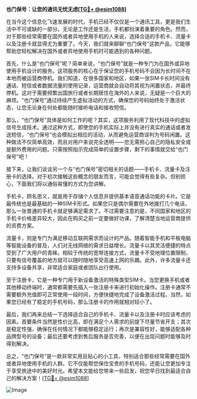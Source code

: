 **也门保号：让您的通讯无忧无虑[[TG💪+ @esim1088](https://t.me/s/esim1088)]**

在当今这个信息化飞速发展的时代，手机已经不仅仅是一个通讯工具，更是我们生活中不可或缺的一部分。无论是工作还是生活，手机都扮演着重要的角色。然而，对于那些经常需要在国外或者异地使用手机的人来说，选择合适的手机卡、流量卡以及注册卡就显得尤为重要了。今天，我们就来聊聊“也门保号”这款产品，它能够帮助您轻松解决在国外或者异地使用手机时可能遇到的各种问题。

首先，什么是“也门保号”呢？简单来说，“也门保号”就是一种专门为在国外或异地使用手机设计的服务。这项服务的核心在于保证您的手机号码不会因为长时间不在本地而被运营商停机。我们知道，在很多国家和地区，如果一张SIM卡长时间没有通话、短信或者数据流量的使用记录，运营商就会自动将其视为闲置状态，并最终停机。这对于需要频繁出国旅行或者长期居住在海外的人来说，无疑是一个巨大的麻烦。“也门保号”通过持续产生虚拟活动的方式，确保您的号码始终处于激活状态，让您无论身在何处都能随时接听电话和接收短信。

那么，“也门保号”具体是如何工作的呢？其实，这项服务利用了现代科技中的虚拟信号生成技术。通过这种方式，即使您的手机实际上并没有进行真实的通话或者发送短信，“也门保号”也会模拟出相应的活动，从而避免运营商误判为号码闲置。这种做法不仅简单高效，而且对用户来说完全透明——您无需担心自己的隐私安全或是额外费用的问题。只需按照指示完成简单的设置步骤，剩下的事情就交给“也门保号”吧！

接下来，让我们谈谈另一个与“也门保号”密切相关的话题——手机卡、流量卡及注册卡的选择。对于初次接触这些概念的朋友而言，可能会觉得有些复杂。但别担心，下面我们将以通俗易懂的方式为您讲解。

手机卡，顾名思义，就是用于存储个人信息并提供基本语音通话功能的卡片。它是最传统也是最基础的一种SIM卡形式。如果您只是偶尔需要在外地拨打几个电话，那么一张普通的手机卡就足够满足需求了。不过需要注意的是，不同国家和地区的手机卡价格差异较大，因此在购买之前一定要做好功课，了解清楚当地运营商提供的资费方案。

流量卡，则是专门为满足移动互联网需求而设计的产品。随着智能手机和平板电脑等智能设备的普及，人们对无线网络的需求日益增长。流量卡以其灵活便捷的特点受到了广大用户的青睐。相较于传统的宽带连接方式，流量卡不受地理位置限制，只要有信号覆盖的地方就可以随时随地享受高速上网的乐趣。此外，许多流量卡还支持多设备共享，非常适合家庭或者团队出行使用。

至于注册卡，它是一种专门用于新设备激活的特殊类型SIM卡。当您更换手机或者其他移动终端时，通常都需要先插入一张注册卡来进行初始化操作。注册卡通常不需要额外充值即可正常使用一段时间，方便快捷地完成了设备激活过程。当然，如果您已经有了稳定的手机号码，那么注册卡的作用就相对较小了。

最后，我们再来总结一下选择适合自己的手机卡、流量卡以及注册卡时应该考虑的因素。首要条件当然是性价比高，即在满足个人需求的前提下尽量节省开支；其次是稳定性强，确保在任何情况下都能够稳定运行；再次是兼容性好，能够适配各种品牌型号的设备；最后还要考虑到售后服务是否完善，以便在出现问题时能够及时得到解决。

总之，“也门保号”是一款非常实用且贴心的小工具，特别适合那些经常需要在国外或者异地使用手机的人群。它不仅能帮您保住宝贵的手机号码，还能让您更加专注于享受旅途中的美好时光。希望本文能给您带来一些启发，祝您早日找到最适合自己的解决方案！[[TG💪+ @esim1088](https://t.me/s/esim1088)]

![Image](https://i.postimg.cc/4NQfJmqS/Snipaste-2025-05-13-00-14-12.png)